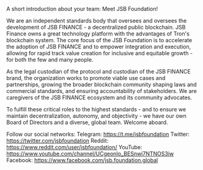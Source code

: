 A short introduction about your team:
Meet JSB Foundation!

We are an independent standards body that oversees and oversees the development of JSB FINANCE - a decentralized public blockchain. JSB Finance owns a great technology platform with the advantages of Tron's blockchain system. The core focus of the JSB Foundation is to accelerate the adoption of JSB FINANCE and to empower integration and execution, allowing for rapid track value creation for inclusive and equitable growth - for both the few and many people.

As the legal custodian of the protocol and custodian of the JSB FINANCE brand, the organization works to promote viable use cases and partnerships, growing the broader blockchain community shaping laws and commercial standards, and ensuring accountability of stakeholders. We are caregivers of the JSB FINANCE ecosystem and its community advocates.

To fulfill these critical roles to the highest standards - and to ensure we maintain decentralization, autonomy, and objectivity - we have our own Board of Directors and a diverse, global team.
Welcome aboard.

Follow our social networks:
Telegram: https://t.me/jsbfoundation
Twitter: https://twitter.com/jsbfoundation
Reddit: https://www.reddit.com/user/jsbfoundation/
YouTube: https://www.youtube.com/channel/UCgeonIo_BESnwi7NTNOS3iw
Facebook: https://www.facebook.com/jsb.foundation.global
